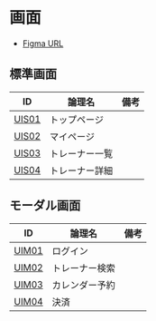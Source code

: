 # 画面

* [Figma URL](https://www.figma.com/design/kLgdi4xdGRpQudMEoZYwvq/%E3%80%90FMP%E3%80%91Future-Muscle-Partner_%E7%94%BB%E9%9D%A2%E3%83%87%E3%82%B6%E3%82%A4%E3%83%B3?node-id=0-1&t=WUJH1mSc5HgzhHcH-1)

## 標準画面

| ID                        | 論理名         | 備考 |
| ------------------------- | -------------- | ---- |
| [UIS01](./UIS01/index.md) | トップページ   |      |
| [UIS02](./UIS02/index.md) | マイページ     |      |
| [UIS03](./UIS03/index.md) | トレーナー一覧 |      |
| [UIS04](./UIS04/index.md) | トレーナー詳細 |      |

## モーダル画面

| ID                        | 論理名         | 備考 |
| ------------------------- | -------------- | ---- |
| [UIM01](./UIM01/index.md) | ログイン       |      |
| [UIM02](./UIM02/index.md) | トレーナー検索 |      |
| [UIM03](./UIM03/index.md) | カレンダー予約 |      |
| [UIM04](./UIM04/index.md) | 決済           |      |
